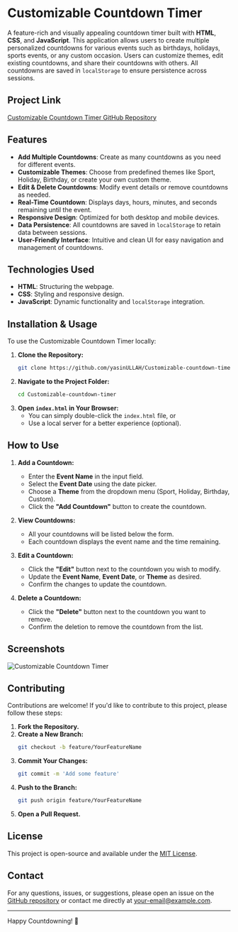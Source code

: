 # Customizable Countdown Timer

A feature-rich and visually appealing countdown timer built with **HTML**, **CSS**, and **JavaScript**. This application allows users to create multiple personalized countdowns for various events such as birthdays, holidays, sports events, or any custom occasion. Users can customize themes, edit existing countdowns, and share their countdowns with others. All countdowns are saved in `localStorage` to ensure persistence across sessions.

## Project Link
[Customizable Countdown Timer GitHub Repository](https://github.com/yasinULLAH/Customizable-countdown-timer)

## Features
- **Add Multiple Countdowns**: Create as many countdowns as you need for different events.
- **Customizable Themes**: Choose from predefined themes like Sport, Holiday, Birthday, or create your own custom theme.
- **Edit & Delete Countdowns**: Modify event details or remove countdowns as needed.
- **Real-Time Countdown**: Displays days, hours, minutes, and seconds remaining until the event.
- **Responsive Design**: Optimized for both desktop and mobile devices.
- **Data Persistence**: All countdowns are saved in `localStorage` to retain data between sessions.
- **User-Friendly Interface**: Intuitive and clean UI for easy navigation and management of countdowns.

## Technologies Used
- **HTML**: Structuring the webpage.
- **CSS**: Styling and responsive design.
- **JavaScript**: Dynamic functionality and `localStorage` integration.

## Installation & Usage
To use the Customizable Countdown Timer locally:

1. **Clone the Repository:**
    ```bash
    git clone https://github.com/yasinULLAH/Customizable-countdown-timer.git
    ```
2. **Navigate to the Project Folder:**
    ```bash
    cd Customizable-countdown-timer
    ```
3. **Open `index.html` in Your Browser:**
    - You can simply double-click the `index.html` file, or
    - Use a local server for a better experience (optional).

## How to Use
1. **Add a Countdown:**
    - Enter the **Event Name** in the input field.
    - Select the **Event Date** using the date picker.
    - Choose a **Theme** from the dropdown menu (Sport, Holiday, Birthday, Custom).
    - Click the **"Add Countdown"** button to create the countdown.

2. **View Countdowns:**
    - All your countdowns will be listed below the form.
    - Each countdown displays the event name and the time remaining.

3. **Edit a Countdown:**
    - Click the **"Edit"** button next to the countdown you wish to modify.
    - Update the **Event Name**, **Event Date**, or **Theme** as desired.
    - Confirm the changes to update the countdown.

4. **Delete a Countdown:**
    - Click the **"Delete"** button next to the countdown you want to remove.
    - Confirm the deletion to remove the countdown from the list.

## Screenshots

![Customizable Countdown Timer](shot2.png)

## Contributing
Contributions are welcome! If you'd like to contribute to this project, please follow these steps:

1. **Fork the Repository.**
2. **Create a New Branch:**
    ```bash
    git checkout -b feature/YourFeatureName
    ```
3. **Commit Your Changes:**
    ```bash
    git commit -m 'Add some feature'
    ```
4. **Push to the Branch:**
    ```bash
    git push origin feature/YourFeatureName
    ```
5. **Open a Pull Request.**

## License
This project is open-source and available under the [MIT License](LICENSE).

## Contact
For any questions, issues, or suggestions, please open an issue on the [GitHub repository](https://github.com/yasinULLAH/Customizable-countdown-timer) or contact me directly at [your-email@example.com](mailto:your-email@example.com).

---

Happy Countdowning! 🎉

